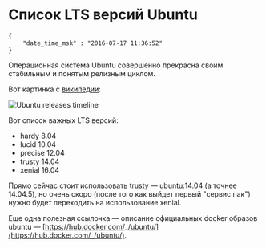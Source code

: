# Список LTS версий Ubuntu

```
{
    "date_time_msk" : "2016-07-17 11:36:52"
}
```

Операционная система Ubuntu совершенно прекрасна своим стабильным и понятым
релизным циклом.

Вот картинка с [википедии](https://en.wikipedia.org/wiki/List_of_Ubuntu_releases#Version_timeline):

![Ubuntu releases timeline](https://upload.bessarabov.ru/bessarabov/3cLvstAIM-qTElqPZ86lnCKseT8.png)

Вот список важных LTS версий:

 * hardy 8.04
 * lucid 10.04
 * precise 12.04
 * trusty 14.04
 * xenial 16.04

Прямо сейчас стоит использовать trusty — ubuntu:14.04 (а точнее 14.04.5), но
очень скоро (после того как выйдет первый "сервис пак") нужно будет переходить
на использование xenial.

Еще одна полезная ссылочка — описание официальных docker образов ubuntu —
[https://hub.docker.com/_/ubuntu/](https://hub.docker.com/_/ubuntu/).
